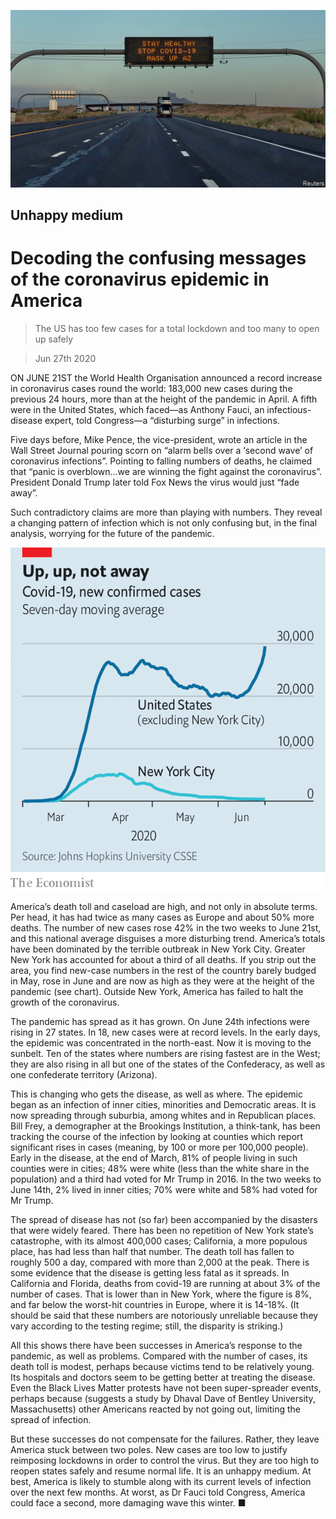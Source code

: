 ![](./images/20200627_USP505.jpg)

## Unhappy medium

# Decoding the confusing messages of the coronavirus epidemic in America

> The US has too few cases for a total lockdown and too many to open up safely

> Jun 27th 2020

ON JUNE 21ST the World Health Organisation announced a record increase in coronavirus cases round the world: 183,000 new cases during the previous 24 hours, more than at the height of the pandemic in April. A fifth were in the United States, which faced—as Anthony Fauci, an infectious-disease expert, told Congress—a “disturbing surge” in infections.

Five days before, Mike Pence, the vice-president, wrote an article in the Wall Street Journal pouring scorn on “alarm bells over a ‘second wave’ of coronavirus infections”. Pointing to falling numbers of deaths, he claimed that “panic is overblown…we are winning the fight against the coronavirus”. President Donald Trump later told Fox News the virus would just “fade away”.

Such contradictory claims are more than playing with numbers. They reveal a changing pattern of infection which is not only confusing but, in the final analysis, worrying for the future of the pandemic.

![](./images/20200627_USC198.png)

America’s death toll and caseload are high, and not only in absolute terms. Per head, it has had twice as many cases as Europe and about 50% more deaths. The number of new cases rose 42% in the two weeks to June 21st, and this national average disguises a more disturbing trend. America’s totals have been dominated by the terrible outbreak in New York City. Greater New York has accounted for about a third of all deaths. If you strip out the area, you find new-case numbers in the rest of the country barely budged in May, rose in June and are now as high as they were at the height of the pandemic (see chart). Outside New York, America has failed to halt the growth of the coronavirus.

The pandemic has spread as it has grown. On June 24th infections were rising in 27 states. In 18, new cases were at record levels. In the early days, the epidemic was concentrated in the north-east. Now it is moving to the sunbelt. Ten of the states where numbers are rising fastest are in the West; they are also rising in all but one of the states of the Confederacy, as well as one confederate territory (Arizona).

This is changing who gets the disease, as well as where. The epidemic began as an infection of inner cities, minorities and Democratic areas. It is now spreading through suburbia, among whites and in Republican places. Bill Frey, a demographer at the Brookings Institution, a think-tank, has been tracking the course of the infection by looking at counties which report significant rises in cases (meaning, by 100 or more per 100,000 people). Early in the disease, at the end of March, 81% of people living in such counties were in cities; 48% were white (less than the white share in the population) and a third had voted for Mr Trump in 2016. In the two weeks to June 14th, 2% lived in inner cities; 70% were white and 58% had voted for Mr Trump.

The spread of disease has not (so far) been accompanied by the disasters that were widely feared. There has been no repetition of New York state’s catastrophe, with its almost 400,000 cases; California, a more populous place, has had less than half that number. The death toll has fallen to roughly 500 a day, compared with more than 2,000 at the peak. There is some evidence that the disease is getting less fatal as it spreads. In California and Florida, deaths from covid-19 are running at about 3% of the number of cases. That is lower than in New York, where the figure is 8%, and far below the worst-hit countries in Europe, where it is 14-18%. (It should be said that these numbers are notoriously unreliable because they vary according to the testing regime; still, the disparity is striking.)

All this shows there have been successes in America’s response to the pandemic, as well as problems. Compared with the number of cases, its death toll is modest, perhaps because victims tend to be relatively young. Its hospitals and doctors seem to be getting better at treating the disease. Even the Black Lives Matter protests have not been super-spreader events, perhaps because (suggests a study by Dhaval Dave of Bentley University, Massachusetts) other Americans reacted by not going out, limiting the spread of infection.

But these successes do not compensate for the failures. Rather, they leave America stuck between two poles. New cases are too low to justify reimposing lockdowns in order to control the virus. But they are too high to reopen states safely and resume normal life. It is an unhappy medium. At best, America is likely to stumble along with its current levels of infection over the next few months. At worst, as Dr Fauci told Congress, America could face a second, more damaging wave this winter. ■